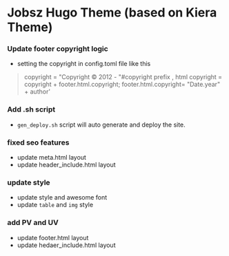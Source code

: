 # Jobsz Hugo Theme (based on Kiera Theme)

### Update footer copyright logic

- setting the copyright in config.toml file like this 

> copyright = "Copyright &copy; 2012 - "#copyright prefix , html copyright = copyright + footer.html.copyright; footer.html.copyright= "Date.year" + author'


### Add .sh script

- `gen_deploy.sh` script will auto generate and deploy the site.

### fixed seo features

- update meta.html layout
- update header_include.html layout

### update style

- update style and awesome font
- update `table` and `img` style

### add PV and UV

- update footer.html layout
- update hedaer_include.html layout

